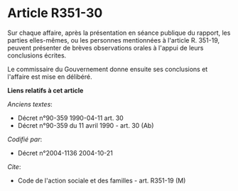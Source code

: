 # Article R351-30

Sur chaque affaire, après la présentation en séance publique du rapport, les parties elles-mêmes, ou les personnes
mentionnées à l'article R. 351-19, peuvent présenter de brèves observations orales à l'appui de leurs conclusions écrites.

Le commissaire du Gouvernement donne ensuite ses conclusions et l'affaire est mise en délibéré.

**Liens relatifs à cet article**

_Anciens textes_:

  - Décret n°90-359 1990-04-11 art. 30
  - Décret n°90-359 du 11 avril 1990 - art. 30 (Ab)

_Codifié par_:

  - Décret n°2004-1136 2004-10-21

_Cite_:

  - Code de l'action sociale et des familles - art. R351-19 (M)
